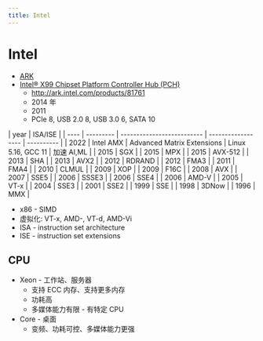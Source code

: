 ```yaml
---
title: Intel
---
```


# Intel

- [ARK](http://ark.intel.com/)
- [Intel® X99 Chipset Platform Controller Hub (PCH)](https://en.wikipedia.org/wiki/Intel_X99)
  - http://ark.intel.com/products/81761
  - 2014 年
  - 2011
  - PCIe 8, USB 2.0 8, USB 3.0 6, SATA 10

| year | ISA/ISE   |
| ---- | --------- | -------------------------- | ------------------ | ---------- |
| 2022 | Intel AMX | Advanced Matrix Extensions | Linux 5.16, GCC 11 | 加速 AI,ML |
| 2015 | SGX       |
| 2015 | MPX       |
| 2015 | AVX-512   |
| 2013 | SHA       |
| 2013 | AVX2      |
| 2012 | RDRAND    |
| 2012 | FMA3      |
| 2011 | FMA4      |
| 2010 | CLMUL     |
| 2009 | XOP       |
| 2009 | F16C      |
| 2008 | AVX       |
| 2007 | SSE5      |
| 2006 | SSSE3     |
| 2006 | SSE4      |
| 2006 | AMD-V     |
| 2005 | VT-x      |
| 2004 | SSE3      |
| 2001 | SSE2      |
| 1999 | SSE       |
| 1998 | 3DNow     |
| 1996 | MMX       |

- x86 - SIMD
- 虚拟化: VT-x, AMD-, VT-d, AMD-Vi
- ISA - instruction set architecture
- ISE - instruction set extensions

<!--
MB X99 2k+
I7 7700k 2k+
https://ark.intel.com/products/97129
Q1'17
4x8
4.2G
Sockets 2011
DDR4 8G 0.4k _ 2 = 1k
DDR4 16G 0.9 _ 2 = 2k
GTX 1080 5k
SSD 256G 0.5k
SSD M.2 256G 0.6k
SSD M.2 1T 2k
Disk 3T 0.5k

E5-4669 v3 20k
https://ark.intel.com/products/85766
Q2'15
18x36
2.1G

https://en.wikipedia.org/wiki/Computer_form_factor
https://en.wikipedia.org/wiki/Mini-STX

-->

## CPU

- Xeon - 工作站、服务器
  - 支持 ECC 内存、支持更多内存
  - 功耗高
  - 多媒体能力有限 - 有特定 CPU
- Core - 桌面
  - 变频、功耗可控、多媒体能力更强
